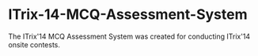 ITrix-14-MCQ-Assessment-System
==============================

The ITrix'14 MCQ Assessment System was created for conducting ITrix'14 onsite contests.
